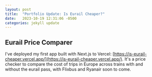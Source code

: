 ```yaml
---
layout: post
title:  "Portfolio Update: Is Eurail Cheaper?"
date:   2023-10-19 12:31:06 -0500
categories: jekyll update
---
```


## Eurail Price Comparer

I've deployed my first app built with Next.js to Vercel: [https://is-eurail-cheaper.vercel.app/](https://is-eurail-cheaper.vercel.app/). It's a price checker to compare the cost of trips in Europe across trains with and without the eurail pass, with Flixbus and Ryanair soon to come.